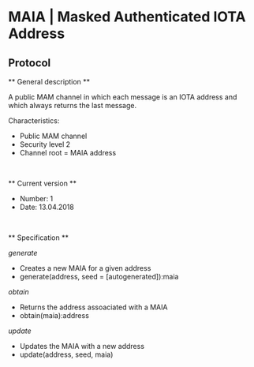 # MAIA | Masked Authenticated IOTA Address

## Protocol

** General description **

A public MAM channel in which each message is an IOTA address and which always returns the last message.

Characteristics:
- Public MAM channel
- Security level 2
- Channel root = MAIA address

&nbsp;

** Current version **

- Number: 1
- Date: 13.04.2018

&nbsp;

** Specification **

*generate*
- Creates a new MAIA for a given address
- generate(address, seed = [autogenerated]):maia

*obtain*
- Returns the address assoaciated with a MAIA
- obtain(maia):address

*update*
- Updates the MAIA with a new address
- update(address, seed, maia)